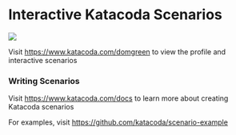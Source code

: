 # Interactive Katacoda Scenarios

[![](http://shields.katacoda.com/katacoda/domgreen/count.svg)](https://www.katacoda.com/domgreen "Get your profile on Katacoda.com")

Visit https://www.katacoda.com/domgreen to view the profile and interactive scenarios

### Writing Scenarios
Visit https://www.katacoda.com/docs to learn more about creating Katacoda scenarios

For examples, visit https://github.com/katacoda/scenario-example

